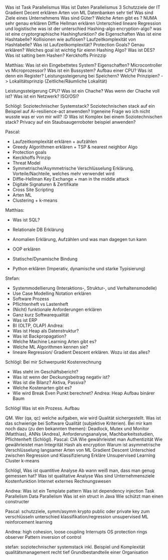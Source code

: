 
Was ist Task Parallelismus
Was ist Daten Parallelismus
3 Schutzziele der IT
Gradient Decent erklären
Arten von ML
Datenbanken sehr tief
Was sind Ziele eines Unternehmens
Was sind Güter? Welche Arten gibt es ?
NUMA sehr genau erklären
Diffie Hellman erklären
Unterschied lineare Regression und logistische
was ist der unterschied Hashing-algo encryption-algo?
was ist eine cryptorgraphische Hashingfunktion? die Eigenschaften
Was ist eine Hashtabelle?
Kollisionen wie auflösen?
Laufzeitkomplexität von Hashtabelle?
Was ist Laufzeitkomplexität?
Protection Goals? Genau erklären?
Welches goal ist wichtig für eienn Hashing Algo?
Was ist DES?
Was ist salting bem Hashen?
Kerckhoffs Prinzzip

Matthias:
Was ist ein Eingebettetes System? Eigenschaften?
Microcontroller vs Microprozessor?
Was ist ein Bussystem?
Aufbau einer CPU?
Was ist denn ein Register?
Leistungssteigerung bei Speichern? Welche Prinzipien? -&gt; Lokalitätsprinzip
(Zeitliche/Räumliche Lokalität)

Leistungssteigerung CPU?
Was ist ein Chache?
Was wenn der Chache voll ist?
Was ist ein Netzwerk? ISO/OSI?

Schlögl:
Soziotechnischer Systemstack?
Soziotechnischen stack auf ein Beispiel auf Ai-resilience-act anwenden?
Irgeneine Frage wo ich nicht wusste was er von mir will? :D
Was ist Komplex bei einem Soziotechnischen stack?
Privacy auf ein Staubsaugerroboter beispiel anwenden?

Pascal:
- Laufzeitkomplexität erklären + aufzählen
- ⁠Greedy Algorithmen erklären + TSP &amp; nearest neighbor Algo
- ⁠Protection goals
- ⁠Kerckhoffs Prinzip
- ⁠Threat Model
- ⁠Symmetrische/Asymmetrische Verschlüsselung Erklärung, Vorteile/Nachteile, welches
mehr verwendet wird
- Diffie-Hellman Key Exchange + man in the middle attack
- ⁠Digitale Signaturen &amp; Zertifikate
- ⁠Cross Site Scripting
- ⁠Arten ML
- ⁠Clustering + k-means

Matthias:
- Was ist SQL?
- ⁠Relationale DB Erklärung
- ⁠Anomalien Erklärung, Aufzählen und was man dagegen tun kann
- ⁠OOP erklären

- ⁠Statische/Dynamische Bindung
- ⁠Python erklären (Imperativ, dynamische und starke Typisierung)

Stefan:
- Systemmodellierung (Interaktions-, Struktur-, und Verhaltensmodelle)
- ⁠Use Case Modelling Notation erklären
- ⁠Software Prozess
- ⁠Pflichtenheft vs Lastenheft
- ⁠(Nicht) funktionale Anforderungen erklären
- ⁠Ganz kurz Softwarequalität
- ⁠Was ist ERP
- ⁠BI (OLTP, OLAP)
Andrea:
- Was ist Heap als Datenstruktur?
- Was ist Backpropagation?
- Welche Machine Learning Arten gibt es?
- Welche ML Algorithmen kennen sie?
- lineare Regression/ Gradient Descent erklären. Wozu ist das alles?

Schlögl: Bei mir Schwerpunkt Kostenrechnung
- Was steht im Geschäftsbericht?
- Was ist wenn der Deckungsbeitrag negativ ist?
- Was ist die Bilanz? Aktiva, Passiva?
- Welche Kostenarten gibt es?
- Wie wird Break Even Punkt berechnet?
Andrea:
Heap
Aufbau binärer Baum

Schlögl
Was ist ein Prozess. Aufbau

QM. Wer (qa, qc) welche aufgaben, wie wird Qualität sichergestellt. Was ist das schwierige
bei Software Qualität (subjektive Kriterien).
Bei mir kam noch dazu (zu den bekannten themen): Deadlock, Mutex und Monitor
(Matthias), ANNs (Andrea), Anforderungsanalyse, Machbarkeitsstudien, Pflichtenheft
(Schlögl).
Pascal:
CIA
Wie gewährleistet man Authentizität
Wie gewährleistet man Integrität
Hash als encryption
Warum ist asymmetrische Verschlüsselung langsamer
Arten von ML
Gradient Descent
Unterschied zwischen Regression und Klassifizierung
Erkläre Unsupervised Learning
Cluster k-means

Schlögl,
Was ist quantitive Analyse
Ab wann weiß man, dass man genug gemessen hat?
Was ist qualitative Analyse
Was sind Unternehmensziele
Kostenfunktion
Internet externes Rechnungswesen

Andrea:
Was ist ein Template pattern
Was ist dependency injection
Task Parallelism
Data Parallelism
Was ist ein struct in Java
Wie schützt man einen constructer

Pascal:
schutzziele,
symm/asymm krypto
public oder private key zum verschlüsseln
unterschied klassifikation/regression
unsupervised ML
reinforcement learning

Andrea:
high cohesion, loose coupling
Interrupts
OS protection rings
observer Pattern
inversion of control

stefan:
soziotechnischer systemstack inkl. Beispiel und Komplexität
qualitätsmanagement recht tief
Grundbestandteile einer Organisation